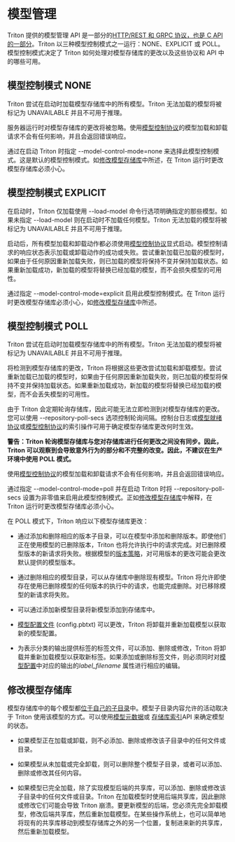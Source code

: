 # 模型管理

Triton 提供的模型管理 API 是一部分的[HTTP/REST 和 GRPC 协议，也是 C API 的一部分](inference_protocols.md)。Triton 以三种模型控制模式之一运行：NONE、EXPLICIT 或 POLL。模型控制模式决定了 Triton 如何处理对模型存储库的更改以及这些协议和 API 中的哪些可用。

## 模型控制模式 NONE

Triton 尝试在启动时加载模型存储库中的所有模型。Triton 无法加载的模型将被标记为 UNAVAILABLE 并且不可用于推理。

服务器运行时对模型存储库的更改将被忽略。使用[模型控制协议](protocol/extension_model_repository.md)的模型加载和卸载请求不会有任何影响，并且会返回错误响应。

通过在启动 Triton 时指定 --model-control-mode=none 来选择此模型控制模式。这是默认的模型控制模式。如[修改模型存储库](#modifying-the-model-repository)中所述，在 Triton 运行时更改模型存储库必须小心。

## 模型控制模式 EXPLICIT

在启动时，Triton 仅加载使用 --load-model 命令行选项明确指定的那些模型。如果未指定 --load-model 则在启动时不加载任何模型。Triton 无法加载的模型将被标记为 UNAVAILABLE 并且不可用于推理。

启动后，所有模型加载和卸载动作都必须使用[模型控制协议](protocol/extension_model_repository.md)显式启动。模型控制请求的响应状态表示加载或卸载动作的成功或失败。尝试重新加载已加载的模型时，如果由于任何原因重新加载失败，则已加载的模型将保持不变并保持加载状态。如果重新加载成功，新加载的模型将替换已经加载的模型，而不会损失模型的可用性。

通过指定 --model-control-mode=explicit 启用此模型控制模式。在 Triton 运行时更改模型存储库必须小心，如[修改模型存储库](#modifying-the-model-repository)中所述。

## 模型控制模式 POLL

Triton 尝试在启动时加载模型存储库中的所有模型。Triton 无法加载的模型将被标记为 UNAVAILABLE 并且不可用于推理。

将检测到模型存储库的更改，Triton 将根据这些更改尝试加载和卸载模型。尝试重新加载已加载的模型时，如果由于任何原因重新加载失败，则已加载的模型将保持不变并保持加载状态。如果重新加载成功，新加载的模型将替换已经加载的模型，而不会丢失模型的可用性。

由于 Triton 会定期轮询存储库，因此可能无法立即检测到对模型存储库的更改。您可以使用 --repository-poll-secs 选项控制轮询间隔。控制台日志或[模型就绪协议](https://github.com/kubeflow/kfserving/blob/master/docs/predict-api/v2/required_api.md)或[模型控制协议](protocol/extension_model_repository.md)的索引操作可用于确定模型存储库更改何时生效。

**警告：Triton 轮询模型存储库与您对存储库进行任何更改之间没有同步。因此，Triton 可以观察到会导致意外行为的部分和不完整的改变。因此，不建议在生产环境中使用 POLL 模式。**

使用[模型控制协议](protocols/extension_model_repository.md)的模型加载和卸载请求不会有任何影响，并且会返回错误响应。

通过指定 --model-control-mode=poll 并在启动 Triton 时将 --repository-poll-secs 设置为非零值来启用此模型控制模式。正如[修改模型存储库](#modifying-the-model-repository)中解释，在 Triton 运行时更改模型存储库必须小心。

在 POLL 模式下，Triton 响应以下模型存储库更改：

* 通过添加和删除相应的版本子目录，可以在模型中添加和删除版本。即使他们正在使用模型的已删除版本，Triton 也将允许执行中的请求完成。对已删除模型版本的新请求将失败。根据模型的[版本策略](model_configuration.md#version-policy)，对可用版本的更改可能会更改默认提供的模型版本。  

* 通过删除相应的模型目录，可以从存储库中删除现有模型。Triton 将允许即使存在使用已删除模型的任何版本的执行中的请求，也能完成删除。对已移除模型的新请求将失败。

* 可以通过添加新模型目录将新模型添加到存储库中。

* [模型配置文件](model_configuration.md) (config.pbtxt) 可以更改，Triton 将卸载并重新加载模型以获取新的模型配置。

* 为表示分类的输出提供标签的标签文件，可以添加、删除或修改，Triton 将卸载并重新加载模型以获取新标签。如果添加或删除标签文件，则必须同时对[模型配置](model_configuration.md)中对应的输出的*label_filename* 属性进行相应的编辑。

## 修改模型存储库

模型存储库中的每个模型都[位于自己的子目录](model_repository.md#repository-layout)中。模型子目录内容允许的活动取决于 Triton 使用该模型的方式。可以使用[模型元数据](inference_protocols.md#inference-protocols-and-apis)或 [存储库索引](protocol/extension_model_repository.md#index)API 来确定模型的状态。

* 如果模型正在加载或卸载，则不必添加、删除或修改该子目录中的任何文件或目录。

* 如果模型从未加载或完全卸载，则可以删除整个模型子目录，或者可以添加、删除或修改其任何内容。

* 如果模型已完全加载，除了实现模型后端的共享库，可以添加、删除或修改该子目录中的任何文件或目录。Triton 在加载模型时使用后端共享库，因此删除或修改它们可能会导致 Triton 崩溃。要更新模型的后端，您必须先完全卸载模型，修改后端共享库，然后重新加载模型。在某些操作系统上，也可以简单地将现有的共享库移动到模型存储库之外的另一个位置，复制进来新的共享库，然后重新加载模型。
